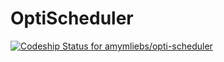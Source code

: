 # OptiScheduler

[![Codeship Status for amymliebs/opti-scheduler](https://app.codeship.com/projects/e5deb8d0-daf6-0137-d950-52cf7283ff5a/status?branch=master)](https://app.codeship.com/projects/371379)
